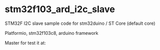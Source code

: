 # stm32f103_ard_i2c_slave

STM32F I2C slave sample code for stm32duino / ST Core (default core)

Platformio, stm32f103c8, arduino framework

Master for test it at:
